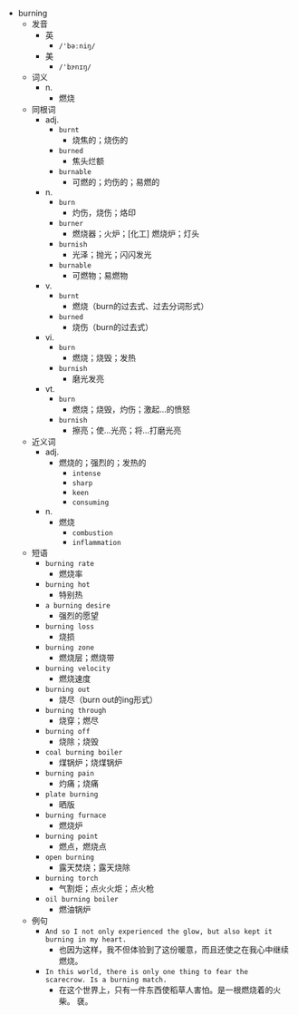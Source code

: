 - burning
  - 发音
    - 英
      - `/'bəːniŋ/`
    - 美
      - `/'bɝnɪŋ/`
  - 词义
    - n.
      - 燃烧
  - 同根词
    - adj.
      - `burnt`
        - 烧焦的；烧伤的
      - `burned`
        - 焦头烂额
      - `burnable`
        - 可燃的；灼伤的；易燃的
    - n.
      - `burn`
        - 灼伤，烧伤；烙印
      - `burner`
        - 燃烧器；火炉；[化工] 燃烧炉；灯头
      - `burnish`
        - 光泽；抛光；闪闪发光
      - `burnable`
        - 可燃物；易燃物
    - v.
      - `burnt`
        - 燃烧（burn的过去式、过去分词形式）
      - `burned`
        - 烧伤（burn的过去式）
    - vi.
      - `burn`
        - 燃烧；烧毁；发热
      - `burnish`
        - 磨光发亮
    - vt.
      - `burn`
        - 燃烧；烧毁，灼伤；激起…的愤怒
      - `burnish`
        - 擦亮；使…光亮；将…打磨光亮
  - 近义词
    - adj.
      - 燃烧的；强烈的；发热的
        - `intense`
        - `sharp`
        - `keen`
        - `consuming`
    - n.
      - 燃烧
        - `combustion`
        - `inflammation`
  - 短语
    - `burning rate`
      - 燃烧率 
    - `burning hot`
      - 特别热 
    - `a burning desire`
      - 强烈的愿望 
    - `burning loss`
      - 烧损 
    - `burning zone`
      - 燃烧层；燃烧带 
    - `burning velocity`
      - 燃烧速度 
    - `burning out`
      - 烧尽（burn out的ing形式） 
    - `burning through`
      - 烧穿；燃尽 
    - `burning off`
      - 烧除；烧毁 
    - `coal burning boiler`
      - 煤锅炉；烧煤锅炉 
    - `burning pain`
      - 灼痛；烧痛 
    - `plate burning`
      - 晒版 
    - `burning furnace`
      - 燃烧炉 
    - `burning point`
      - 燃点，燃烧点 
    - `open burning`
      - 露天焚烧；露天烧除 
    - `burning torch`
      - 气割炬；点火火炬；点火枪 
    - `oil burning boiler`
      - 燃油锅炉 
  - 例句
    - `And so I not only experienced the glow, but also kept it burning in my heart.`
      - 也因为这样，我不但体验到了这份暖意，而且还使之在我心中继续燃烧。
    - `In this world, there is only one thing to fear the scarecrow. Is a burning match.`
      - 在这个世界上，只有一件东西使稻草人害怕。是一根燃烧着的火柴。 褎。

